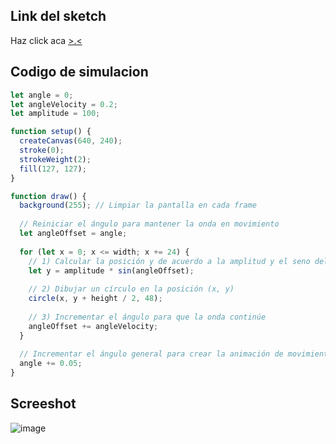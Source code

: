 ## Link del sketch

Haz click aca [>.<](https://editor.p5js.org/MateoJimenezFamaArt/sketches/CZ1K5tNp9)

## Codigo de simulacion


```js
let angle = 0;
let angleVelocity = 0.2;
let amplitude = 100;

function setup() {
  createCanvas(640, 240);
  stroke(0);
  strokeWeight(2);
  fill(127, 127);
}

function draw() {
  background(255); // Limpiar la pantalla en cada frame
  
  // Reiniciar el ángulo para mantener la onda en movimiento
  let angleOffset = angle; 
  
  for (let x = 0; x <= width; x += 24) {
    // 1) Calcular la posición y de acuerdo a la amplitud y el seno del ángulo
    let y = amplitude * sin(angleOffset);
    
    // 2) Dibujar un círculo en la posición (x, y)
    circle(x, y + height / 2, 48);
    
    // 3) Incrementar el ángulo para que la onda continúe
    angleOffset += angleVelocity;
  }
  
  // Incrementar el ángulo general para crear la animación de movimiento
  angle += 0.05;
}

```

## Screeshot
![image](https://github.com/user-attachments/assets/f7aa9078-4dbf-444e-8997-b1a6800d94b1)
